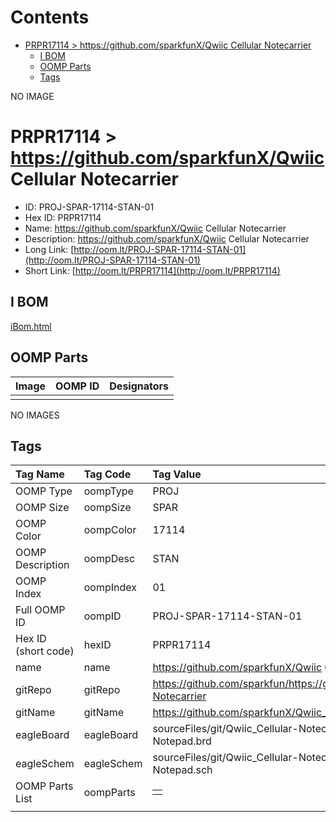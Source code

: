 



Contents
========

* [PRPR17114 > https://github.com/sparkfunX/Qwiic Cellular Notecarrier](#prpr17114--httpsgithubcomsparkfunxqwiic-cellular-notecarrier)
	* [I BOM](#i-bom)
	* [OOMP Parts](#oomp-parts)
	* [Tags](#tags)
  
NO IMAGE  
# PRPR17114 > https://github.com/sparkfunX/Qwiic Cellular Notecarrier

- ID: PROJ-SPAR-17114-STAN-01
- Hex ID: PRPR17114
- Name: https://github.com/sparkfunX/Qwiic Cellular Notecarrier
- Description: https://github.com/sparkfunX/Qwiic Cellular Notecarrier
- Long Link: [http://oom.lt/PROJ-SPAR-17114-STAN-01](http://oom.lt/PROJ-SPAR-17114-STAN-01)
- Short Link: [http://oom.lt/PRPR17114](http://oom.lt/PRPR17114)

## I BOM
  
[iBom.html](https://htmlpreview.github.io/?https://github.com/oomlout/oomlout_OOMP_projects/blob/main/PROJ/SPAR/17114/STAN/01ibom.html)
## OOMP Parts
  

|Image|OOMP ID|Designators|
| :--- | :--- | :--- |
||||
  
NO IMAGES  
## Tags
  

|Tag Name|Tag Code|Tag Value|
| :--- | :--- | :--- |
|OOMP Type|oompType|PROJ|
|OOMP Size|oompSize|SPAR|
|OOMP Color|oompColor|17114|
|OOMP Description|oompDesc|STAN|
|OOMP Index|oompIndex|01|
|Full OOMP ID|oompID|PROJ-SPAR-17114-STAN-01|
|Hex ID (short code)|hexID|PRPR17114|
|name|name|https://github.com/sparkfunX/Qwiic Cellular Notecarrier|
|gitRepo|gitRepo|https://github.com/sparkfun/https://github.com/sparkfunX/Qwiic_Cellular-Notecarrier|
|gitName|gitName|https://github.com/sparkfunX/Qwiic_Cellular-Notecarrier|
|eagleBoard|eagleBoard|sourceFiles/git/Qwiic_Cellular-Notecarrier/Hardware/Qwiic-Cellular-Notepad.brd|
|eagleSchem|eagleSchem|sourceFiles/git/Qwiic_Cellular-Notecarrier/Hardware/Qwiic-Cellular-Notepad.sch|
|OOMP Parts List|oompParts|<table><tr><td></td></tr></table>|
||||
